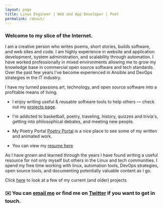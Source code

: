 ```yaml
---
layout: page
title: Linux Engineer | Web and App Developer | Poet
permalink: /about/
---
```


### Welcome to my slice of the Internet.

 I am a creative person who writes poems, short stories, builds software, and web sites and code. I am highly experience in website and application development, system administration, and scalability through automation. I have worked professionally in mixed environments allowing me to grow my knowledge base in commercial open source software and tech standards. Over the past few years I've become experienced in Ansible and DevOps strategies in the IT industry.

 I have my turned passions art, technology, and open source software into a profitable means of living.

* I enjoy writing useful & reusable software tools to help others — check out my [projects page](/projects/).

* I'm addicted to basketball, poetry, traveling, history, quizzes and trivia's, getting into philosophical debates, and meeting new people.

* My Poetry Portal [Poetry Portal](/projects/) is a nice place to see some of my written and animated work.

* You can view my [resume here](/contact)

As I have grown and learned through the years I have found writing a useful resource for not only myself but others in the Linux and tech communities. I spend my free time working with linux, automation tools, DevOps strategies, open source tools, and documenting potentially valuable content as I go.

Click [here](/projects/) to look at a few of my current (and older) projects

###  :envelope: You can [email me](/contact/) or find me on [Twitter](https://twitter.com/TechGameTeddy) if you want to get in touch.
